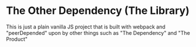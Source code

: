 # The Other Dependency (The Library)

This is just a plain vanilla JS project that is built with webpack and "peerDepended" upon by other things such as "The Dependency" and "The Product"